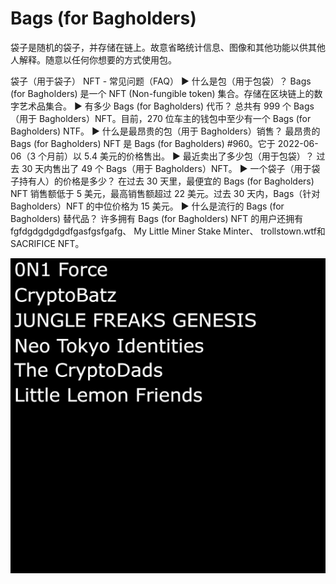 # Bags (for Bagholders)

袋子是随机的袋子，并存储在链上。故意省略统计信息、图像和其他功能以供其他人解释。随意以任何你想要的方式使用包。

袋子（用于袋子） NFT - 常见问题（FAQ）
▶ 什么是包（用于包袋）？
Bags (for Bagholders) 是一个 NFT (Non-fungible token) 集合。存储在区块链上的数字艺术品集合。
▶ 有多少 Bags (for Bagholders) 代币？
总共有 999 个 Bags（用于 Bagholders）NFT。目前，270 位车主的钱包中至少有一个 Bags (for Bagholders) NTF。
▶ 什么是最昂贵的包（用于 Bagholders）销售？
最昂贵的 Bags (for Bagholders) NFT 是 Bags (for Bagholders) #960。它于 2022-06-06（3 个月前）以 5.4 美元的价格售出。
▶ 最近卖出了多少包（用于包袋）？
过去 30 天内售出了 49 个 Bags（用于 Bagholders）NFT。
▶ 一个袋子（用于袋子持有人）的价格是多少？
在过去 30 天里，最便宜的 Bags (for Bagholders) NFT 销售额低于 5 美元，最高销售额超过 22 美元。过去 30 天内，Bags（针对 Bagholders）NFT 的中位价格为 15 美元。
▶ 什么是流行的 Bags (for Bagholders) 替代品？
许多拥有 Bags (for Bagholders) NFT 的用户还拥有 fgfdgdgdgdgdfgasfgsfgafg、 My Little Miner Stake Minter、 trollstown.wtf和 SACRIFICE NFT。

![unnamed](unnamed.png)

